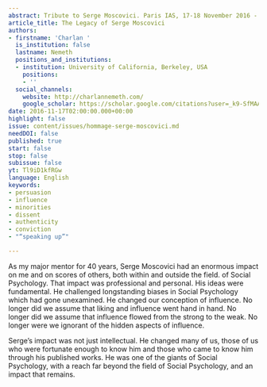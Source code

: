 ```yaml
---
abstract: Tribute to Serge Moscovici. Paris IAS, 17-18 November 2016 - Session 1
article_title: The Legacy of Serge Moscovici
authors:
- firstname: 'Charlan '
  is_institution: false
  lastname: Nemeth
  positions_and_institutions:
  - institution: University of California, Berkeley, USA
    positions:
    - ''
  social_channels:
    website: http://charlannemeth.com/
    google_scholar: https://scholar.google.com/citations?user=_k9-SfMAAAAJ&hl=en
date: 2016-11-17T02:00:00.000+00:00
highlight: false
issue: content/issues/hommage-serge-moscovici.md
needDOI: false
published: true
start: false
stop: false
subissue: false
yt: Tl9iD1kfRGw
language: English
keywords:
- persuasion
- influence
- minorities
- dissent
- authenticity
- conviction
- "“speaking up”"

---
```

As my major mentor for 40 years, Serge Moscovici had an enormous impact on me and on scores of others, both within and outside the field. of Social Psychology. That impact was professional and personal. His ideas were fundamental. He challenged longstanding biases in Social Psychology which had gone unexamined. He changed our conception of influence. No longer did we assume that liking and influence went hand in hand. No longer did we assume that influence flowed from the strong to the weak. No longer were we ignorant of the hidden aspects of influence.

Serge’s impact was not just intellectual. He changed many of us, those of us who were fortunate enough to know him and those who came to know him through his published works. He was one of the giants of Social Psychology, with a reach far beyond the field of Social Psychology, and an impact that remains.

<Youtube yt="Tl9iD1kfRGw" caption="The legacy of Serge Moscovici" start="false" stop="false"></Youtube>